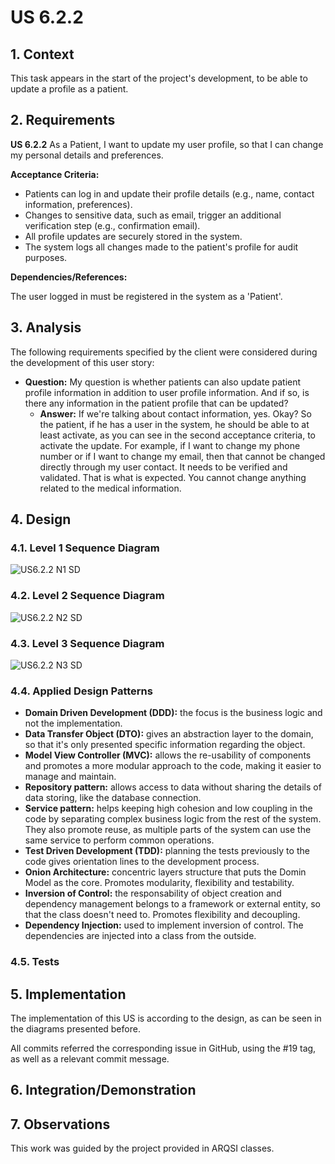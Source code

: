 # US 6.2.2

## 1. Context

This task appears in the start of the project's development, to be able to update a profile as a patient.


## 2. Requirements

**US 6.2.2** As a Patient, I want to update my user profile, so that I can change my personal details and preferences.

**Acceptance Criteria:**

- Patients can log in and update their profile details (e.g., name, contact information, preferences).
- Changes to sensitive data, such as email, trigger an additional verification step (e.g., confirmation email).
- All profile updates are securely stored in the system.
- The system logs all changes made to the patient's profile for audit purposes.


**Dependencies/References:**

The user logged in must be registered in the system as a 'Patient'.

## 3. Analysis

The following requirements specified by the client were considered during the development of this user story:

- **Question:** My question is whether patients can also update patient profile information in addition to user profile information.
And if so, is there any information in the patient profile that can be updated?
  - **Answer:**  If we're talking about contact information, yes. Okay? So the patient, if he has a user in the system, he should be able to at least activate, as you can see in the second acceptance criteria, to activate the update. For example, if I want to change my phone number or if I want to change my email, then that cannot be changed directly through my user contact. It needs to be verified and validated. That is what is expected. You cannot change anything related to the medical information.

## 4. Design



### 4.1. Level 1 Sequence Diagram

![US6.2.2 N1 SD](US6.2.2%20N1%20SD.svg)

### 4.2. Level 2 Sequence Diagram

![US6.2.2 N2 SD](US6.2.2%20N2%20SD.svg)

### 4.3. Level 3 Sequence Diagram

![US6.2.2 N3 SD](US6.2.2%20N3%20SD.svg)

### 4.4. Applied Design Patterns

- **Domain Driven Development (DDD):** the focus is the business logic and not the implementation.
- **Data Transfer Object (DTO):** gives an abstraction layer to the domain, so that it's only presented specific information regarding the object.
- **Model View Controller (MVC):** allows the re-usability of components and promotes a more modular approach to the code, making it easier to manage and maintain.
- **Repository pattern:** allows access to data without sharing the details of data storing, like the database connection.
- **Service pattern:** helps keeping high cohesion and low coupling in the code by separating complex business logic from the rest of the system. They also promote reuse, as multiple parts of the system can use the same service to perform common operations.
- **Test Driven Development (TDD):** planning the tests previously to the code gives orientation lines to the development process.
- **Onion Architecture:** concentric layers structure that puts the Domin Model as the core. Promotes modularity, flexibility and testability.
- **Inversion of Control:** the responsability of object creation and dependency management belongs to a framework or external entity, so that the class doesn't need to. Promotes flexibility and decoupling.
- **Dependency Injection:** used to implement inversion of control. The dependencies are injected into a class from the outside.


### 4.5. Tests




## 5. Implementation

The implementation of this US is according to the design, as can be seen in the diagrams presented before.

All commits referred the corresponding issue in GitHub, using the #19 tag, as well as a relevant commit message.


## 6. Integration/Demonstration


## 7. Observations

This work was guided by the project provided in ARQSI classes.